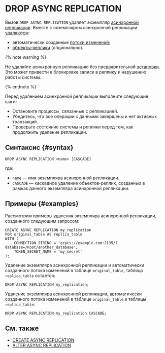 # DROP ASYNC REPLICATION

Вызов `DROP ASYNC REPLICATION` удаляет экземпляр [асинхронной репликации](../../../concepts/async-replication.md). Вместе с экземпляром асинхронной репликации [удаляются](../../../concepts/async-replication.md#drop):

* автоматически созданные [потоки изменений](../../../concepts/glossary.md#changefeed);
* [объекты-реплики](../../../concepts/glossary.md#replica-object) (опционально).

{% note warning %}

Не удаляйте асинхронную репликацию без предварительной [остановки](alter-async-replication.md). Это может привести к блокировке записи в реплику и нарушению работы системы.

{% endnote %}

Перед удалением асинхронной репликации выполните следующие шаги:

* Остановите процессы, связанные с репликацией.
* Убедитесь, что все операции с данными завершены и нет активных транзакций.
* Проверьте состояние системы и реплики перед тем, как продолжить удаление репликации.

## Синтаксис {#syntax}

```yql
DROP ASYNC REPLICATION <name> [CASCADE]
```

где:

* `name` — имя экземпляра асинхронной репликации.
* `CASCADE` — каскадное удаление объектов-реплик, созданных в рамках данного экземпляра асинхронной репликации.

## Примеры {#examples}

Рассмотрим примеры удаления экземпляра асинхронной репликации, созданного следующим запросом:

```yql
CREATE ASYNC REPLICATION my_replication
FOR original_table AS replica_table
WITH (
    CONNECTION_STRING = 'grpcs://example.com:2135/?database=/Root/another_database',
    TOKEN_SECRET_NAME = 'my_secret'
);
```

Удаление экземпляра асинхронной репликации и автоматически созданного потока изменений в таблице `original_table`, таблица `replica_table` остается:

```yql
DROP ASYNC REPLICATION my_replication;
```

Удаление экземпляра асинхронной репликации, автоматически созданного потока изменений в таблице `original_table` и таблицы `replica_table`:

```yql
DROP ASYNC REPLICATION my_replication CASCADE;
```

## См. также

* [CREATE ASYNC REPLICATION](create-async-replication.md)
* [ALTER ASYNC REPLICATION](alter-async-replication.md)
